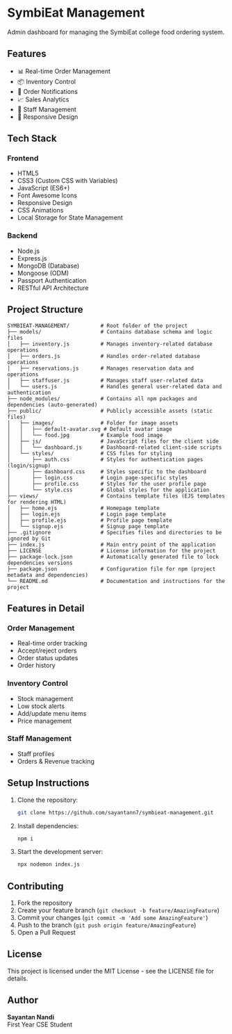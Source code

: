 # SymbiEat Management

Admin dashboard for managing the SymbiEat college food ordering system.

## Features

- 📊 Real-time Order Management
- 📦 Inventory Control
- 🔔 Order Notifications
- 📈 Sales Analytics
- 👥 Staff Management
- 📱 Responsive Design

## Tech Stack

### Frontend
- HTML5
- CSS3 (Custom CSS with Variables)
- JavaScript (ES6+)
- Font Awesome Icons
- Responsive Design
- CSS Animations
- Local Storage for State Management

### Backend
- Node.js
- Express.js
- MongoDB (Database)
- Mongoose (ODM)
- Passport Authentication
- RESTful API Architecture

## Project Structure

```
SYMBIEAT-MANAGEMENT/          # Root folder of the project
├── models/                   # Contains database schema and logic files
│   ├── inventory.js          # Manages inventory-related database operations
│   ├── orders.js             # Handles order-related database operations
│   ├── reservations.js       # Manages reservation data and operations
│   ├── staffuser.js          # Manages staff user-related data
│   └── users.js              # Handles general user-related data and authentication
├── node_modules/             # Contains all npm packages and dependencies (auto-generated)
├── public/                   # Publicly accessible assets (static files)
│   ├── images/               # Folder for image assets
│   │   ├── default-avatar.svg # Default avatar image
│   │   └── food.jpg          # Example food image
│   ├── js/                   # JavaScript files for the client side
│   │   └── dashboard.js      # Dashboard-related client-side scripts
│   └── styles/               # CSS files for styling
│       ├── auth.css          # Styles for authentication pages (login/signup)
│       ├── dashboard.css     # Styles specific to the dashboard
│       ├── login.css         # Login page-specific styles
│       ├── profile.css       # Styles for the user profile page
│       └── style.css         # Global styles for the application
├── views/                    # Contains template files (EJS templates for rendering HTML)
│   ├── home.ejs              # Homepage template
│   ├── login.ejs             # Login page template
│   ├── profile.ejs           # Profile page template
│   └── signup.ejs            # Signup page template
├── .gitignore                # Specifies files and directories to be ignored by Git
├── index.js                  # Main entry point of the application
├── LICENSE                   # License information for the project
├── package-lock.json         # Automatically generated file to lock dependencies versions
├── package.json              # Configuration file for npm (project metadata and dependencies)
└── README.md                 # Documentation and instructions for the project

```

## Features in Detail

### Order Management
- Real-time order tracking
- Accept/reject orders
- Order status updates
- Order history

### Inventory Control
- Stock management
- Low stock alerts
- Add/update menu items
- Price management

### Staff Management
- Staff profiles
- Orders & Revenue tracking

## Setup Instructions

1. Clone the repository:
   ```bash
   git clone https://github.com/sayantann7/symbieat-management.git
   ```

2. Install dependencies:
   ```bash
   npm i
   ```

3. Start the development server:
   ```bash
   npx nodemon index.js
   ```

## Contributing

1. Fork the repository
2. Create your feature branch (`git checkout -b feature/AmazingFeature`)
3. Commit your changes (`git commit -m 'Add some AmazingFeature'`)
4. Push to the branch (`git push origin feature/AmazingFeature`)
5. Open a Pull Request

## License

This project is licensed under the MIT License - see the LICENSE file for details.

## Author

**Sayantan Nandi**  
First Year CSE Student